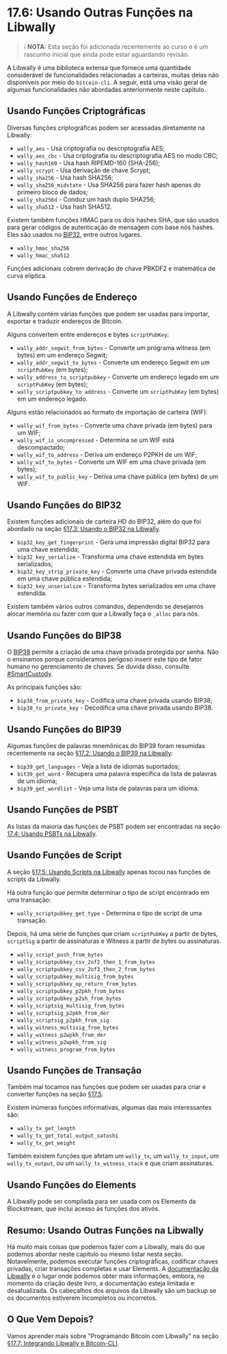 # 17.6: Usando Outras Funções na Libwally

> :information_source: **NOTA:** Esta seção foi adicionada recentemente ao curso e é um rascunho inicial que ainda pode estar aguardando revisão.

A Libwally é uma biblioteca extensa que fornece uma quantidade considerável de funcionalidades relacionadas a carteiras, muitas delas não disponíveis por meio do `bitcoin-cli`. A seguir, está uma visão geral de algumas funcionalidades não abordadas anteriormente neste capítulo.

## Usando Funções Criptográficas

Diversas funções criptográficas podem ser acessadas diretamente na Libwally:

   * `wally_aes` - Usa criptografia ou descriptografia AES;
   * `wally_aes_cbc` - Usa criptografia ou descriptografia AES no modo CBC;
   * `wally_hash160` - Usa hash RIPEMD-160 (SHA-256);
   * `wally_scrypt` - Usa derivação de chave Scrypt;
   * `wally_sha256` - Usa hash SHA256;
   * `wally_sha256_midstate` - Usa SHA256 para fazer hash apenas do primeiro bloco de dados;
   * `wally_sha256d` - Conduz um hash duplo SHA256;
   * `wally_sha512` - Usa hash SHA512.

Existem também funções HMAC para os dois hashes SHA, que são usados ​​para gerar códigos de autenticação de mensagem com base nos hashes. Eles são usados no [BIP32](https://en.bitcoin.it/wiki/BIP_0032), entre outros lugares.

   * `wally_hmac_sha256`
   * `wally_hmac_sha512`

Funções adicionais cobrem derivação de chave PBKDF2 e matemática de curva elíptica.

## Usando Funções de Endereço

A Libwally contém várias funções que podem ser usadas para importar, exportar e traduzir endereços de Bitcoin.

Alguns convertem entre endereços e bytes `scriptPubKey`:

   * `wally_addr_segwit_from_bytes` - Converte um programa witness (em bytes) em um endereço Segwit;
   * `wally_addr_segwit_to_bytes` - Converte um endereço Segwit em um `scriptPubKey` (em bytes);
   * `wally_address_to_scriptpubkey` - Converte um endereço legado em um `scriptPubKey` (em bytes);
   * `wally_scriptpubkey_to_address` - Converte um `scriptPubKey` (em bytes) em um endereço legado.
   
Alguns estão relacionados ao formato de importação de carteira (WIF):

   * `wally_wif_from_bytes` - Converte uma chave privada (em bytes) para um WIF;
   * `wally_wif_is_uncompressed` - Determina se um WIF está descompactado;
   * `wally_wif_to_address` - Deriva um endereço P2PKH de um WIF;
   * `wally_wif_to_bytes` - Converte um WIF em uma chave privada (em bytes);
   * `wally_wif_to_public_key` - Deriva uma chave pública (em bytes) de um WIF.
   
## Usando Funções do BIP32

Existem funções adicionais de carteira HD do BIP32, além do que foi abordado na seção [§17.3: Usando o BIP32 na Libwally](17_3_Using_BIP32_in_Libwally.md).

   * `bip32_key_get_fingerprint` - Gera uma impressão digital BIP32 para uma chave estendida;
   * `bip32_key_serialize` - Transforma uma chave estendida em bytes serializados;
   * `bip32_key_strip_private_key` - Converte uma chave privada estendida em uma chave pública estendida;
   * `bip32_key_unserialize` - Transforma bytes serializados em uma chave estendida.

Existem também vários outros comandos, dependendo se desejamos alocar memória ou fazer com que a Libwally faça o `_alloc` para nós.

## Usando Funções do BIP38

O [BIP38](https://github.com/bitcoin/bips/blob/master/bip-0038.mediawiki) permite a criação de uma chave privada protegida por senha. Não o ensinamos porque consideramos perigoso inserir este tipo de fator humano no gerenciamento de chaves. Se duvida disso, consulte [#SmartCustody](https://www.smartcustody.com/index.html).

As principais funções são:

   * `bip38_from_private_key` - Codifica uma chave privada usando BIP38;
   * `bip38_to_private_key` - Decodifica uma chave privada usando BIP38.
   
## Usando Funções do BIP39

Algumas funções de palavras mnemônicas do BIP39 foram resumidas recentemente na seção [§17.2: Usando o BIP39 na Libwally](17_2_Using_BIP39_in_Libwally.md):

   * `bip39_get_languages` - Veja a lista de idiomas suportados;
   * `bit39_get_word` - Recupera uma palavra específica da lista de palavras de um idioma;
   * `bip39_get_wordlist` - Veja uma lista de palavras para um idioma.
   
## Usando Funções de PSBT

As listas da maioria das funções de PSBT podem ser encontradas na seção [17.4: Usando PSBTs na Libwally](17_4_Using_PSBTs_in_Libwally.md).

## Usando Funções de Script

A seção [§17.5: Usando Scripts na Libwally](17_5_Using_Scripts_in_Libwally.md) apenas tocou nas funções de scripts da Libwally.

Há outra função que permite determinar o tipo de script encontrado em uma transação:

   * `wally_scriptpubkey_get_type` - Determina o tipo de script de uma transação.

Depois, há uma série de funções que criam `scriptPubKey` a partir de bytes, `scriptSig` a partir de assinaturas e Witness a partir de bytes ou assinaturas.

   * `wally_script_push_from_bytes`
   * `wally_scriptpubkey_csv_2of2_then_1_from_bytes`
   * `wally_scriptpubkey_csv_2of3_then_2_from_bytes`
   * `wally_scriptpubkey_multisig_from_bytes`
   * `wally_scriptpubkey_op_return_from_bytes`
   * `wally_scriptpubkey_p2pkh_from_bytes`
   * `wally_scriptpubkey_p2sh_from_bytes`
   * `wally_scriptsig_multisig_from_bytes`
   * `wally_scriptsig_p2pkh_from_der`
   * `wally_scriptsig_p2pkh_from_sig`
   * `wally_witness_multisig_from_bytes`
   * `wally_witness_p2wpkh_from_der`
   * `wally_witness_p2wpkh_from_sig`
   * `wally_witness_program_from_bytes`

## Usando Funções de Transação

Também mal tocamos nas funções que podem ser usadas para criar e converter funções na seção [§17.5](17_5_Using_Scripts_in_Libwally.md).

Existem inúmeras funções informativas, algumas das mais interessantes são:

   * `wally_tx_get_length`
   * `wally_tx_get_total_output_satoshi`
   * `wally_tx_get_weight`
   
Também existem funções que afetam um `wally_tx`, um `wally_tx_input`, um `wally_tx_output`, ou um `wally_tx_witness_stack` e que criam assinaturas.

## Usando Funções do Elements

A Libwally pode ser compilada para ser usada com os Elements da Blockstream, que inclui acesso às funções dos ativos.

## Resumo: Usando Outras Funções na Libwally

Há muito mais coisas que podemos fazer com a Libwally, mais do que podemos abordar neste capítulo ou mesmo listar nesta seção. Notavelmente, podemos executar funções criptográficas, codificar chaves privadas, criar transações completas e usar Elements. A [documentação da Libwally](https://wally.readthedocs.io/en/latest/) é o lugar onde podemos obter mais informações, embora, no momento da criação deste livro, a documentação esteja limitada e desatualizada. Os cabeçalhos dos arquivos da Libwally são um backup se os documentos estiverem incompletos ou incorretos.

## O Que Vem Depois?

Vamos aprender mais sobre "Programando Bitcoin com Libwally" na seção [§17.7: Integrando Libwally e Bitcoin-CLI](17_7_Integrating_Libwally_and_Bitcoin-CLI.md).